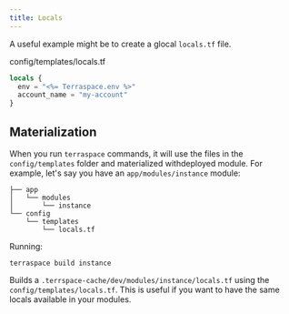 ```yaml
---
title: Locals
---
```


A useful example might be to create a glocal `locals.tf` file.

config/templates/locals.tf

```terraform
locals {
  env = "<%= Terraspace.env %>"
  account_name = "my-account"
}
```

## Materialization

When you run `terraspace` commands, it will use the files in the `config/templates` folder and materialized withdeployed module.  For example, let's say you have an `app/modules/instance` module:

    ├── app
    │   └── modules
    │       └── instance
    └── config
        └── templates
            └── locals.tf

Running:

    terraspace build instance

Builds a `.terrspace-cache/dev/modules/instance/locals.tf` using the `config/templates/locals.tf`. This is useful if you want to have the same locals available in your modules.